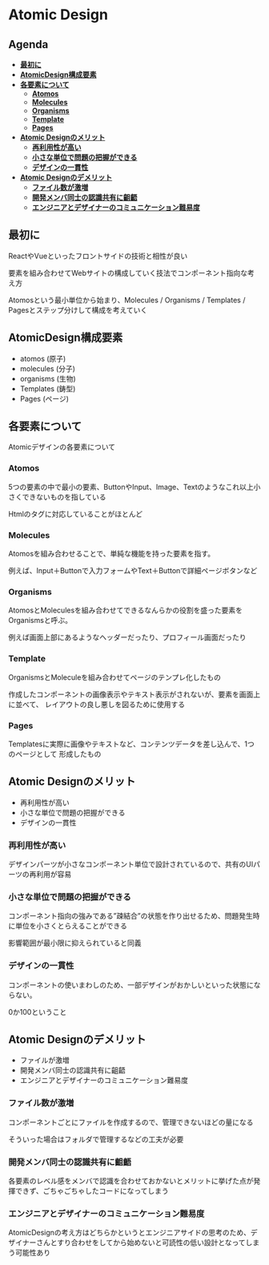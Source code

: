 # **Atomic Design**

## **Agenda**

- [**最初に**](#最初に)
- [**AtomicDesign構成要素**](#AtomicDesign構成要素)
- [**各要素について**](#各要素について)
  - [**Atomos**](#atomos)
  - [**Molecules**](#molecules)
  - [**Organisms**](#organisms)
  - [**Template**](#template)
  - [**Pages**](#pages)
- [**Atomic Designのメリット**](#Atomic-Designのメリット)
  - [**再利用性が高い**](#再利用性が高い)
  - [**小さな単位で問題の把握ができる**](#小さな単位で問題の把握ができる)
  - [**デザインの一貫性**](#デザインの一貫性)
- [**Atomic Designのデメリット**](#Atomic-Designのデメリット)
  - [**ファイル数が激増**](#ファイル数が激増)
  - [**開発メンバ同士の認識共有に齟齬**](#開発メンバ同士の認識共有に齟齬)
  - [**エンジニアとデザイナーのコミュニケーション難易度**](#エンジニアとデザイナーのコミュニケーション難易度)

## **最初に**

ReactやVueといったフロントサイドの技術と相性が良い

要素を組み合わせてWebサイトの構成していく技法でコンポーネント指向な考え方

Atomosという最小単位から始まり、Molecules / Organisms / Templates / Pagesとステップ分けして構成を考えていく

## **AtomicDesign構成要素**

- atomos (原子)
- molecules (分子)
- organisms (生物)
- Templates (鋳型)
- Pages (ページ)

## **各要素について**

Atomicデザインの各要素について

### **Atomos**

5つの要素の中で最小の要素、ButtonやInput、Image、Textのようなこれ以上小さくできないものを指している

Htmlのタグに対応していることがほとんど

### **Molecules**

Atomosを組み合わせることで、単純な機能を持った要素を指す。

例えば、Input＋Buttonで入力フォームやText＋Buttonで詳細ページボタンなど

### **Organisms**

AtomosとMoleculesを組み合わせてできるなんらかの役割を盛った要素をOrganismsと呼ぶ。

例えば画面上部にあるようなヘッダーだったり、プロフィール画面だったり

### **Template**

OrganismsとMoleculeを組み合わせてページのテンプレ化したもの

作成したコンポーネントの画像表示やテキスト表示がされないが、要素を画面上に並べて、
レイアウトの良し悪しを図るために使用する

### **Pages**

Templatesに実際に画像やテキストなど、コンテンツデータを差し込んで、1つのページとして
形成したもの

## **Atomic Designのメリット**

- 再利用性が高い
- 小さな単位で問題の把握ができる
- デザインの一貫性

### **再利用性が高い**

デザインパーツが小さなコンポーネント単位で設計されているので、共有のUIパーツの再利用が容易

### **小さな単位で問題の把握ができる**

コンポーネント指向の強みである”疎結合”の状態を作り出せるため、問題発生時に単位を小さくとらえることができる

影響範囲が最小限に抑えられていると同義

### **デザインの一貫性**

コンポーネントの使いまわしのため、一部デザインがおかしいといった状態にならない。

0か100ということ

## **Atomic Designのデメリット**

- ファイルが激増
- 開発メンバ同士の認識共有に齟齬
- エンジニアとデザイナーのコミュニケーション難易度

### **ファイル数が激増**

コンポーネントごとにファイルを作成するので、管理できないほどの量になる

そういった場合はフォルダで管理するなどの工夫が必要

### **開発メンバ同士の認識共有に齟齬**

各要素のレベル感をメンバで認識を合わせておかないとメリットに挙げた点が発揮できず、ごちゃごちゃしたコードになってしまう

### **エンジニアとデザイナーのコミュニケーション難易度**

AtomicDesignの考え方はどちらかというとエンジニアサイドの思考のため、デザイナーさんとすり合わせをしてから始めないと可読性の低い設計となってしまう可能性あり
